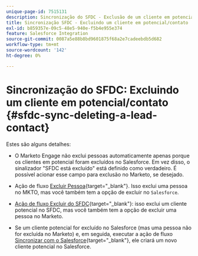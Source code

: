 ```yaml
---
unique-page-id: 7515131
description: Sincronização do SFDC - Exclusão de um cliente em potencial/contato - Documentação da Marketo - Documentação do produto
title: Sincronização SFDC - Excluindo um cliente em potencial/contato
exl-id: b859357e-09c5-48e5-940e-f5b4e955e374
feature: Salesforce Integration
source-git-commit: 0087a5e88b8bd9601875f68a2e7cadeebdb5d682
workflow-type: tm+mt
source-wordcount: '142'
ht-degree: 0%

---
```


# Sincronização do SFDC: Excluindo um cliente em potencial/contato {#sfdc-sync-deleting-a-lead-contact}

Estes são alguns detalhes:

* O Marketo Engage não exclui pessoas automaticamente apenas porque os clientes em potencial foram excluídos no Salesforce. Em vez disso, o sinalizador &quot;SFDC está excluído&quot; está definido como verdadeiro. É possível acionar esse campo para exclusão no Marketo, se desejado.
* Ação de fluxo [Excluir Pessoa](/help/marketo/product-docs/core-marketo-concepts/smart-campaigns/flow-actions/delete-person.md){target="_blank"}. Isso exclui uma pessoa no MKTO, mas você também tem a opção de excluir no `Salesforce`.

* [Ação de fluxo Excluir do SFDC](/help/marketo/product-docs/core-marketo-concepts/smart-campaigns/salesforce-flow-actions/delete-person-from-sfdc.md){target="_blank"}: isso exclui um cliente potencial no SFDC, mas você também tem a opção de excluir uma pessoa no Marketo.
* Se um cliente potencial for excluído no Salesforce (mas uma pessoa não for excluída no Marketo) e, em seguida, executar a ação de fluxo [Sincronizar com o Salesforce](/help/marketo/product-docs/core-marketo-concepts/smart-campaigns/salesforce-flow-actions/sync-person-to-sfdc.md){target="_blank"}, ele criará um novo cliente potencial no Salesforce.
